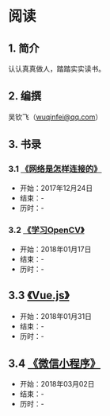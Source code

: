 # 阅读

## 1. 简介

 认认真真做人，踏踏实实读书。

## 2. 编撰

 吴钦飞（wuqinfei@qq.com）

## 3. 书录

### 3.1 [《网络是怎样连接的》](./how-the-network-is-connected)
 
 * 开始：2017年12月24日
 * 结束：-
 * 历时：-

### 3.2 [《学习OpenCV》](./learning-openCV)
 
 * 开始：2018年01月17日
 * 结束：-
 * 历时：-

## 3.3 [《Vue.js》](./Vue.js)

 * 开始：2018年01月31日
 * 结束：-
 * 历时：-

## 3.4 [《微信小程序》](./mini-program)

 * 开始：2018年03月02日
 * 结束：-
 * 历时：-
